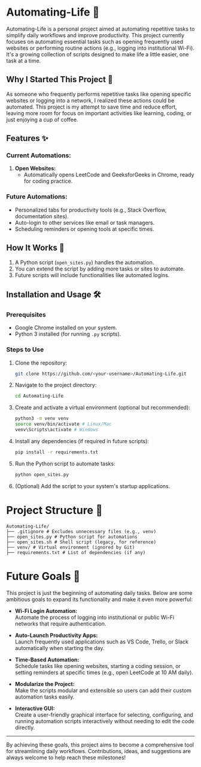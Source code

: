 # Automating-Life 🚀

Automating-Life is a personal project aimed at automating repetitive tasks to simplify daily workflows and improve productivity. This project currently focuses on automating essential tasks such as opening frequently used websites or performing routine actions (e.g., logging into institutional Wi-Fi). It's a growing collection of scripts designed to make life a little easier, one task at a time.

## Why I Started This Project 🤔

As someone who frequently performs repetitive tasks like opening specific websites or logging into a network, I realized these actions could be automated. This project is my attempt to save time and reduce effort, leaving more room for focus on important activities like learning, coding, or just enjoying a cup of coffee.

## Features ✨

### Current Automations:

1. **Open Websites:**
    - Automatically opens LeetCode and GeeksforGeeks in Chrome, ready for coding practice.

### Future Automations:

-   Personalized tabs for productivity tools (e.g., Stack Overflow, documentation sites).
-   Auto-login to other services like email or task managers.
-   Scheduling reminders or opening tools at specific times.

## How It Works 🔧

1. A Python script (`open_sites.py`) handles the automation.
2. You can extend the script by adding more tasks or sites to automate.
3. Future scripts will include functionalities like automated logins.

## Installation and Usage 🛠️

### Prerequisites

-   Google Chrome installed on your system.
-   Python 3 installed (for running `.py` scripts).

### Steps to Use

1.  Clone the repository:

    ```bash
    git clone https://github.com/<your-username>/Automating-Life.git
    ```

2.  Navigate to the project directory:

    ```bash
    cd Automating-Life
    ```

3.  Create and activate a virtual environment (optional but recommended):

    ```bash
    python3 -m venv venv
    source venv/bin/activate # Linux/Mac
    venv\Scripts\activate # Windows
    ```

4.  Install any dependencies (if required in future scripts):

    ```bash
    pip install -r requirements.txt
    ```

5.  Run the Python script to automate tasks:

    ```bash
    python open_sites.py
    ```

6.  (Optional) Add the script to your system's startup applications.

# Project Structure 📁

    Automating-Life/
    ├── .gitignore # Excludes unnecessary files (e.g., venv)
    ├── open_sites.py # Python script for automations
    ├── open_sites.sh # Shell script (legacy, for reference)
    ├── venv/ # Virtual environment (ignored by Git)
    ├── requirements.txt # List of dependencies (if any)

# Future Goals 🚀

This project is just the beginning of automating daily tasks. Below are some ambitious goals to expand its functionality and make it even more powerful:

-   **Wi-Fi Login Automation:**  
    Automate the process of logging into institutional or public Wi-Fi networks that require authentication.

-   **Auto-Launch Productivity Apps:**  
    Launch frequently used applications such as VS Code, Trello, or Slack automatically when starting the day.

-   **Time-Based Automation:**  
    Schedule tasks like opening websites, starting a coding session, or setting reminders at specific times (e.g., open LeetCode at 10 AM daily).

-   **Modularize the Project:**  
    Make the scripts modular and extensible so users can add their custom automation tasks easily.

-   **Interactive GUI:**  
    Create a user-friendly graphical interface for selecting, configuring, and running automation scripts interactively without needing to edit the code directly.

---

By achieving these goals, this project aims to become a comprehensive tool for streamlining daily workflows. Contributions, ideas, and suggestions are always welcome to help reach these milestones!
